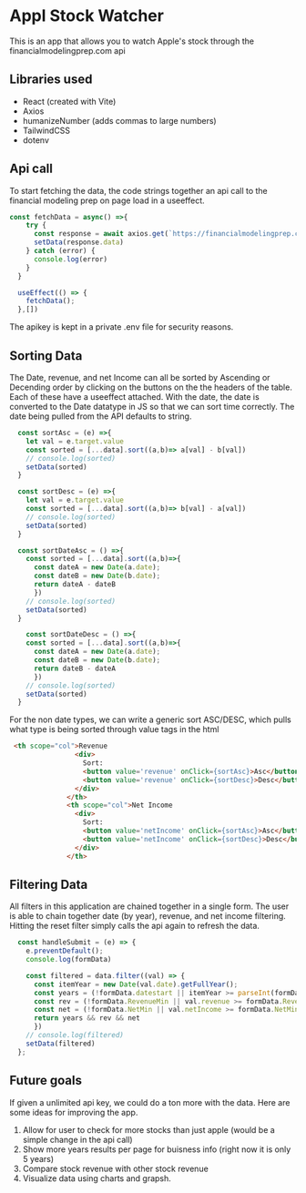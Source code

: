 # Appl Stock Watcher

This is an app that allows you to watch Apple's stock through the financialmodelingprep.com api

## Libraries used
- React (created with Vite)
- Axios
- humanizeNumber (adds commas to large numbers)
- TailwindCSS
- dotenv

## Api call

To start fetching the data, the code strings together an api call to the financial modeling prep on page load in a useeffect.

```js
const fetchData = async() =>{
    try {
      const response = await axios.get(`https://financialmodelingprep.com/api/v3/income-statement/AAPL?period=annual&apikey=${apiKey}`)
      setData(response.data)
    } catch (error) {
      console.log(error)
    }
  }  

  useEffect(() => {
    fetchData();  
  },[])
```
The apikey is kept in a private .env file for security reasons.

## Sorting Data

The Date, revenue, and net Income can all be sorted by Ascending or Decending order by clicking on the buttons on the the headers of the table. Each of these have a useeffect attached. With the date, the date is converted to the Date datatype in JS so that we can sort time correctly. The date being pulled from the API defaults to string.

```js
  const sortAsc = (e) =>{
    let val = e.target.value
    const sorted = [...data].sort((a,b)=> a[val] - b[val])
    // console.log(sorted)
    setData(sorted)
  }

  const sortDesc = (e) =>{
    let val = e.target.value
    const sorted = [...data].sort((a,b)=> b[val] - a[val])
    // console.log(sorted)
    setData(sorted)
  }

  const sortDateAsc = () =>{
    const sorted = [...data].sort((a,b)=>{
      const dateA = new Date(a.date);
      const dateB = new Date(b.date);
      return dateA - dateB
      })
    // console.log(sorted)
    setData(sorted)
  }

    const sortDateDesc = () =>{
    const sorted = [...data].sort((a,b)=>{
      const dateA = new Date(a.date);
      const dateB = new Date(b.date);
      return dateB - dateA
      })
    // console.log(sorted)
    setData(sorted)
  }
```

For the non date types, we can write a generic sort ASC/DESC, which pulls what type is being sorted through value tags in the html

```html
 <th scope="col">Revenue
                <div>
                  Sort:
                  <button value='revenue' onClick={sortAsc}>Asc</button>
                  <button value='revenue' onClick={sortDesc}>Desc</button>
                </div>
              </th>
              <th scope="col">Net Income
                <div>
                  Sort:
                  <button value='netIncome' onClick={sortAsc}>Asc</button>
                  <button value='netIncome' onClick={sortDesc}>Desc</button>
                </div>
              </th>
```

## Filtering Data

All filters in this application are chained together in a single form. The user is able to chain together date (by year), revenue, and net income filtering. Hitting the reset filter simply calls the api again to refresh the data.

```js
  const handleSubmit = (e) => {
    e.preventDefault();
    console.log(formData)

    const filtered = data.filter((val) => {
      const itemYear = new Date(val.date).getFullYear();
      const years = (!formData.datestart || itemYear >= parseInt(formData.datestart)) && (!formData.dateend || itemYear <= parseInt(formData.dateend))
      const rev = (!formData.RevenueMin || val.revenue >= formData.RevenueMin) && (!formData.RevenueMax  || val.revenue <= formData.RevenueMax)  
      const net = (!formData.NetMin || val.netIncome >= formData.NetMin) && (!formData.NetMax || val.netIncome <= formData.NetMax)
      return years && rev && net
      })
    // console.log(filtered)
    setData(filtered)
  };
```

## Future goals
If given a unlimited api key, we could do a ton more with the data. Here are some ideas for improving the app.
1. Allow for user to check for more stocks than just apple (would be a simple change in the api call)
2. Show more years results per page for buisness info (right now it is only 5 years)
3. Compare stock revenue with other stock revenue
4. Visualize data using charts and grapsh.

